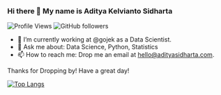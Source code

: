 ### Hi there 👋 My name is Aditya Kelvianto Sidharta
![Profile Views](https://gpvc.arturio.dev/adityasidharta) ![GitHub followers](https://img.shields.io/github/followers/AdityaSidharta?style=social) 


- 🔭 I’m currently working at @gojek as a Data Scientist.
- 💬 Ask me about: Data Science, Python, Statistics
- 📫 How to reach me: Drop me an email at hello@adityasidharta.com. 

Thanks for Dropping by! Have a great day!

[![Top Langs](https://github-readme-stats.vercel.app/api/top-langs/?username=adityasidharta&hide=jupyter%20notebook)](https://github.com/anuraghazra/github-readme-stats)
